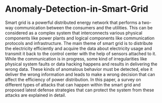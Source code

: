 # Anomaly-Detection-in-Smart-Grid

Smart grid is a powerful distributed energy network that performs a two-way communication between the consumers and the utilities. This can be considered as a complex system that interconnects various physical components like power plants and logical components like communication protocols and infrastructure. The main theme of smart grid is to distribute the electricity efficiently and acquire the data about electricity usage and transmit it back to the control center with the help of sensors attached to it. While the communication is in progress, some kind of irregularities like physical system faults or data hacking happens and results in delivering the wrong data. These kinds of anomalous behavior must be detected, else it deliver the wrong information and leads to make a wrong decision that can affect the efficiency of power distribution. In this paper, a survey on different types of attacks that can happen within the smart grid and proposed latest defense strategies that can protect the system from these attacks are explained in detail.
